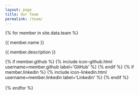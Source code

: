 ```yaml
---
layout: page
title: Our Team
permalink: /team/
---
```


{% for member in site.data.team %}
  <div class="teammember">
  <p> {{ member.name }} </p>
  <p> {{ member.description }} </p>
  {% if member.github %}
    {% include icon-github.html username=member.github label='GitHub' %}
  {% endif %}
  {% if member.linkedin %}
    {% include icon-linkedin.html username=member.linkedin label='Linkedin' %}
  {% endif %}
  <br>
  <br>
  </div>
{% endfor %}
